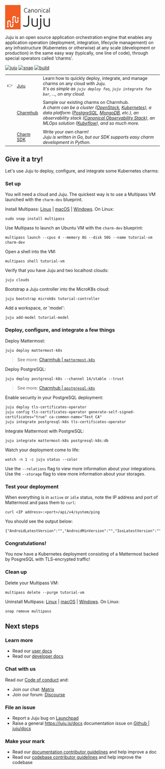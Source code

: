 <picture>
  <source media="(prefers-color-scheme: dark)" srcset="docs/logos/juju-logo-dark.png?raw=true">
  <source media="(prefers-color-scheme: light)" srcset="docs/logos/juju-logo.png?raw=true">
  <img alt="Juju logo next to the text Canonical Juju" src="docs/logos/juju-logo.png?raw=true" width="30%">
</picture>

Juju is an open source application orchestration engine that enables any application operation (deployment, integration, lifecycle management) on any infrastructure (Kubernetes or otherwise) at any scale (development or production) in the same easy way (typically, one line of code), through special operators called ‘charms’.

[![juju](https://snapcraft.io/juju/badge.svg)](https://snapcraft.io/juju)
[![snap](https://github.com/juju/juju/actions/workflows/snap.yml/badge.svg)](https://github.com/juju/juju/actions/workflows/snap.yml)
[![build](https://github.com/juju/juju/actions/workflows/build.yml/badge.svg)](https://github.com/juju/juju/actions/workflows/build.yml)

||||
|-|-|- |
|:point_right: | [Juju](https://juju.is/docs/juju) | Learn how to quickly deploy, integrate, and manage charms on any cloud with Juju. <br>  _It's as simple as `juju deploy foo`, `juju integrate foo bar`, ..., on any cloud._ |
||||
|| [Charmhub](https://charmhub.io/) | Sample our existing charms on Charmhub. <br> _A charm can be a cluster ([OpenStack](https://charmhub.io/openstack-base), [Kubernetes](https://charmhub.io/charmed-kubernetes)), a data platform ([PostgreSQL](https://charmhub.io/postgresql-k8s), [MongoDB](https://charmhub.io/mongodb), etc.), an observability stack ([Canonical Observability Stack](https://charmhub.io/cos-lite)), an MLOps solution ([Kubeflow](https://charmhub.io/kubeflow)), and so much more._ |
||||
|| [Charm SDK](https://juju.is/docs/sdk) | Write your own charm! <br> _Juju is written in Go, but our SDK supports easy charm development in Python._  |


## Give it a try!

Let's use Juju to deploy, configure, and integrate some Kubernetes charms:


### Set up

You will need a cloud and Juju. The quickest way is to use a Multipass VM launched with the `charm-dev` blueprint. 

Install Multipass: [Linux](https://multipass.run/docs/installing-on-linux) | [macOS](https://multipass.run/docs/installing-on-macos) | [Windows](https://multipass.run/docs/installing-on-windows). On Linux:

```
sudo snap install multipass
```

Use Multipass to launch an Ubuntu VM with the `charm-dev` blueprint: 

```
multipass launch --cpus 4 --memory 8G --disk 50G --name tutorial-vm charm-dev 
```

Open a shell into the VM:

```
multipass shell tutorial-vm
```

Verify that you have Juju and two localhost clouds:

```
juju clouds
```

Bootstrap a Juju controller into the MicroK8s cloud:

```
juju bootstrap microk8s tutorial-controller
```

Add a workspace, or 'model':

```
juju add-model tutorial-model
```

### Deploy, configure, and integrate a few things

Deploy Mattermost:

```
juju deploy mattermost-k8s
```
> See more: [Charmhub | `mattermost-k8s`](https://charmhub.io/mattermost-k8s) 

Deploy PostgreSQL:

```
juju deploy postgresql-k8s --channel 14/stable --trust
```

> See more: [Charmhub | `postgresql-k8s`](https://charmhub.io/postgresql-k8s)

Enable security in your PostgreSQL deployment:

```
juju deploy tls-certificates-operator
juju config tls-certificates-operator generate-self-signed-certificates="true" ca-common-name="Test CA"
juju integrate postgresql-k8s tls-certificates-operator
```

Integrate Mattermost with PostgreSQL:

```
juju integrate mattermost-k8s postgresql-k8s:db
```

Watch your deployment come to life:

```
watch -n 1 -c juju status --color
```

Use the `--relations` flag to view more information about your integrations.
Use the `--storage` flag to view more information about your storages.

### Test your deployment

When everything is in `active` or `idle` status, note the IP address and port of Mattermost and pass them to `curl`:

```
curl <IP address>:<port>/api/v4/system/ping
```

You should see the output below:

```
{"AndroidLatestVersion":"","AndroidMinVersion":"","IosLatestVersion":"","IosMinVersion":"","status":"OK"}
```
### Congratulations!

You now have a Kubernetes deployment consisting of a Mattermost backed by PosgreSQL with TLS-encrypted traffic!

### Clean up

Delete your Multipass VM:

```
multipass delete --purge tutorial-vm
```

Uninstall Multipass: [Linux](https://multipass.run/docs/installing-on-linux) | [macOS](https://multipass.run/docs/installing-on-macos) | [Windows](https://multipass.run/docs/installing-on-windows). On Linux:

```
snap remove multipass
```

## Next steps

### Learn more

- Read our [user docs](https://juju.is/docs/juju)
- Read our [developer docs](https://juju.is/docs/dev)

### Chat with us

Read our [Code of conduct](https://ubuntu.com/community/code-of-conduct) and:

- Join our chat: [Matrix](https://matrix.to/#/#charmhub-juju:ubuntu.com)
- Join our forum: [Discourse](https://discourse.charmhub.io/)


### File an issue

- Report a Juju bug on [Launchpad](https://bugs.launchpad.net/juju/+filebug)
- Raise a general https://juju.is/docs documentation issue on [Github | juju/docs ](https://github.com/juju/docs)

### Make your mark

- Read our [documentation contributor guidelines](https://discourse.charmhub.io/t/documentation-guidelines-for-contributors/1245) and help improve a doc 
- Read our [codebase contributor guidelines](CONTRIBUTING.md) and help improve the codebase
